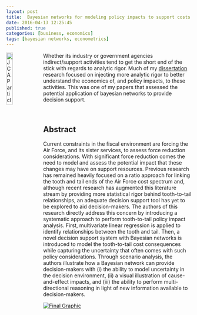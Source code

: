 ```yaml
---
layout: post
title:  Bayesian networks for modeling policy impacts to support costs
date: 2016-04-13 12:25:45
published: true
categories: [business, economics]
tags: [bayesian networks, econometrics]
---
```


<a href="http://bradleyboehmke.github.io/2016/02/just-another-open-source-software-debate.html"><img src="http://bradleyboehmke.github.io/figure/source/bayesian-networks-for-modeling-policy-impacts-to-support-costs/2016-04-13-bayesian-networks-for-modeling-policy-impacts-to-support-costs/screen_shot.png" alt="JCAP article" style="float:left; margin: 0px 5px -5px 0px; width: 19%; height: 19%;"></a>
Whether its industry or government agencies indirect/support activities tend to get the short end of the stick with regards to analytic rigor.  Much of my [dissertation](https://www.researchgate.net/publication/284179123_Grabbing_the_Air_Force_by_the_Tail_Applying_Strategic_Cost_Analytics_to_Understand_and_Manage_Indirect_Cost_Behavior) research focused on injecting more analytic rigor to better understand the economics of, and policy impacts, to these activities.  This was one of my papers that assessed the potential application of bayesian networks to provide decision support.
<!--more--> 

<br>

## Abstract
Current constraints in the fiscal environment are forcing the Air Force, and its sister services, to assess force reduction considerations. With significant force reduction comes the need to model and assess the potential impact that these changes may have on support resources. Previous research has remained heavily focused on a ratio approach for linking the tooth and tail ends of the Air Force cost spectrum and, although recent research has augmented this literature stream by providing more statistical rigor behind tooth-to-tail relationships, an adequate decision support tool has yet to be explored to aid decision-makers. The authors of this research directly address this concern by introducing a systematic approach to perform tooth-to-tail policy impact analysis. First, multivariate linear regression is applied to identify relationships between the tooth and tail. Then, a novel decision support system with Bayesian networks is introduced to model the tooth-to-tail cost consequences while capturing the uncertainty that often comes with such policy considerations. Through scenario analysis, the authors illustrate how a Bayesian network can provide decision-makers with (i) the ability to model uncertainty in the decision environment, (ii) a visual illustration of cause-and-effect impacts, and (iii) the ability to perform multi-directional reasoning in light of new information available to decision-makers.

[![Final Graphic](http://bradleyboehmke.github.io/figure/source/bayesian-networks-for-modeling-policy-impacts-to-support-costs/2016-04-13-bayesian-networks-for-modeling-policy-impacts-to-support-costs/screen_shot.png)](http://www.tandfonline.com/eprint/qRxnNT6Mc5ufiV6AaDq6/full)



